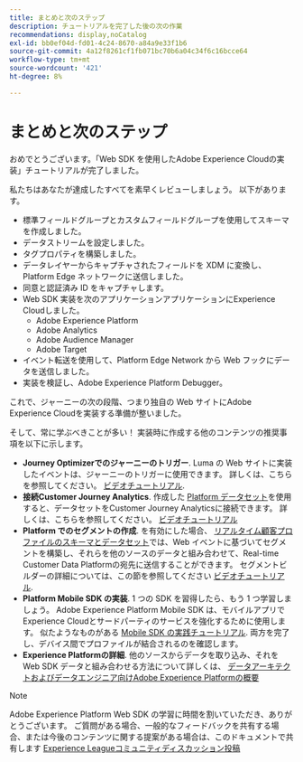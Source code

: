 ```yaml
---
title: まとめと次のステップ
description: チュートリアルを完了した後の次の作業
recommendations: display,noCatalog
exl-id: bb0ef04d-fd01-4c24-8670-a84a9e33f1b6
source-git-commit: 4a12f8261cf1fb071bc70b6a04c34f6c16bcce64
workflow-type: tm+mt
source-wordcount: '421'
ht-degree: 8%

---
```


# まとめと次のステップ

おめでとうございます。「Web SDK を使用したAdobe Experience Cloudの実装」チュートリアルが完了しました。

私たちはあなたが達成したすべてを素早くレビューしましょう。 以下があります。

* 標準フィールドグループとカスタムフィールドグループを使用してスキーマを作成しました。
* データストリームを設定しました。
* タグプロパティを構築しました。
* データレイヤーからキャプチャされたフィールドを XDM に変換し、Platform Edge ネットワークに送信しました。
* 同意と認証済み ID をキャプチャします。
* Web SDK 実装を次のアプリケーションアプリケーションにExperience Cloudしました。
   * Adobe Experience Platform
   * Adobe Analytics
   * Adobe Audience Manager
   * Adobe Target
* イベント転送を使用して、Platform Edge Network から Web フックにデータを送信しました。
* 実装を検証し、Adobe Experience Platform Debugger。

これで、ジャーニーの次の段階、つまり独自の Web サイトにAdobe Experience Cloudを実装する準備が整いました。

そして、常に学ぶべきことが多い！ 実装時に作成する他のコンテンツの推奨事項を以下に示します。


* **Journey Optimizerでのジャーニーのトリガー**. Luma の Web サイトに実装したイベントは、ジャーニーのトリガーに使用できます。 詳しくは、こちらを参照してください。 [ビデオチュートリアル](https://experienceleague.adobe.com/docs/journey-optimizer-learn/tutorials/create-journeys/use-case-transactional-journey.html?lang=ja).
* **接続Customer Journey Analytics**. 作成した [Platform データセット](setup-experience-platform.md)を使用すると、データセットをCustomer Journey Analyticsに接続できます。 詳しくは、こちらを参照してください。 [ビデオチュートリアル](https://experienceleague.adobe.com/docs/customer-journey-analytics-learn/tutorials/connecting-customer-journey-analytics-to-data-sources-in-platform.html?lang=ja)
* **Platform でのセグメントの作成**. を有効にした場合、 [リアルタイム顧客プロファイルのスキーマとデータセット](setup-experience-platform.md)では、Web イベントに基づいてセグメントを構築し、それらを他のソースのデータと組み合わせて、Real-time Customer Data Platformの宛先に送信することができます。 セグメントビルダーの詳細については、この節を参照してください [ビデオチュートリアル](https://experienceleague.adobe.com/docs/platform-learn/tutorials/segments/create-segments.html).
* **Platform Mobile SDK の実装**. 1 つの SDK を習得したら、もう 1 つ学習しましょう。 Adobe Experience Platform Mobile SDK は、モバイルアプリでExperience Cloudとサードパーティのサービスを強化するために使用します。 似たようなものがある [Mobile SDK の実践チュートリアル](https://experienceleague.adobe.com/docs/platform-learn/implement-mobile-sdk/overview.html?lang=ja). 両方を完了し、デバイス間でプロファイルが結合されるのを確認します。
* **Experience Platformの詳細**. 他のソースからデータを取り込み、それを Web SDK データと組み合わせる方法について詳しくは、 [データアーキテクトおよびデータエンジニア向けAdobe Experience Platformの概要](https://experienceleague.adobe.com/docs/platform-learn/getting-started-for-data-architects-and-data-engineers/overview.html?lang=ja)


>[!NOTE]
>
>Adobe Experience Platform Web SDK の学習に時間を割いていただき、ありがとうございます。 ご質問がある場合、一般的なフィードバックを共有する場合、または今後のコンテンツに関する提案がある場合は、このドキュメントで共有します [Experience Leagueコミュニティディスカッション投稿](https://experienceleaguecommunities.adobe.com/t5/adobe-experience-platform-launch/tutorial-discussion-implement-adobe-experience-cloud-with-web/td-p/444996)
